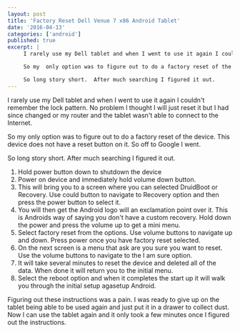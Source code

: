 ```yaml
---
layout: post
title: 'Factory Reset Dell Venue 7 x86 Android Tablet' 
date: '2016-04-13'
categories: ['android']
published: true
excerpt: |
     I rarely use my Dell tablet and when I went to use it again I couldn't remember the lock pattern.  No problem I thought I will just reset it but I had since changed or my router and the tablet wasn't able to connect to the Internet.  

     So my  only option was to figure out to do a factory reset of the device.  This device does not have a reset button on it.  So off to Google I went.

     So long story short.  After much searching I figured it out.  
---
```


I rarely use my Dell tablet and when I went to use it again I couldn't remember the lock pattern.  No problem I thought I will just reset it but I had since changed or my router and the tablet wasn't able to connect to the Internet.  

So my  only option was to figure out to do a factory reset of the device.  This device does not have a reset button on it.  So off to Google I went.

So long story short.  After much searching I figured it out.  

1. Hold power button down to shutdown the device 
1. Power on device and immediately hold volume down button.
 1. This will bring you to a screen where you can selected DruidBoot or Recovery.  Use could button to navigate  to Recovery option and then press the power button to select it. 
 1. You will then get the Android logo will an exclamation point over it. This is Androids way of saying you don't have a custom recovery.  Hold down the power and press the volume up to get a mini menu. 
 1. Select factory reset from the options.  Use volume buttons to navigate up and down.  Press power once you have factory reset selected.
 1. On the next screen is a menu that ask are you sure you want to reset.  Use the volume buttons to navigate to the I am sure option.  
 1. It will take several minutes to reset the device and deleted all of the data.  When done it will return you to the initial menu.
 1. Select the reboot option and when it completes the start up it will walk you through the initial setup agasetup Android.
   
Figuring out these instructions was a pain.  I was ready to give up on the tablet being able to be used again and just put it in a drawer to collect dust.  Now I can use the tablet again and it only took a few minutes once I figured out the instructions.  